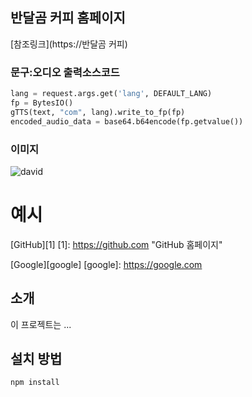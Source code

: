 ## 반달곰 커피 홈페이지
[참조링크](https://반달곰 커피)

### 문구:오디오 출력소스코드
```python
lang = request.args.get('lang', DEFAULT_LANG)
fp = BytesIO()
gTTS(text, "com", lang).write_to_fp(fp)
encoded_audio_data = base64.b64encode(fp.getvalue())
```
### 이미지
![david](./static/david.jpg)




# 예시
[GitHub][1]
[1]: https://github.com "GitHub 홈페이지"

[Google][google]
[google]: https://google.com


## 소개
이 프로젝트는 ...

## 설치 방법
```bash
npm install
